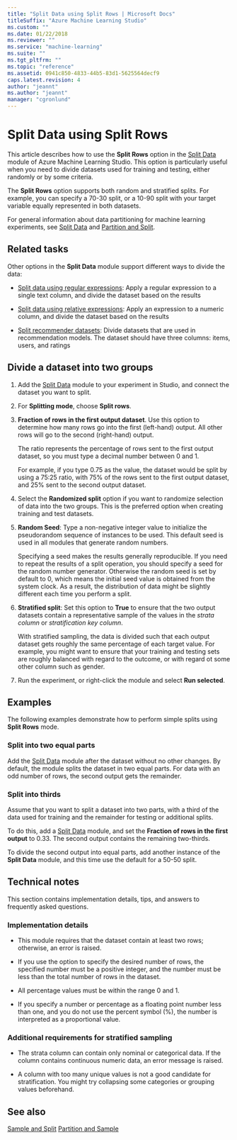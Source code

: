 ```yaml
---
title: "Split Data using Split Rows | Microsoft Docs"
titleSuffix: "Azure Machine Learning Studio"
ms.custom: ""
ms.date: 01/22/2018
ms.reviewer: ""
ms.service: "machine-learning"
ms.suite: ""
ms.tgt_pltfrm: ""
ms.topic: "reference"
ms.assetid: 0941c850-4833-44b5-83d1-5625564decf9
caps.latest.revision: 4
author: "jeannt"
ms.author: "jeannt"
manager: "cgronlund"
---
```

# Split Data using Split Rows

This article describes how to use the **Split Rows** option in the [Split Data](split-data.md) module of Azure Machine Learning Studio. This option is particularly useful when you need to divide datasets used for training and testing, either randomly or by some criteria.

The  **Split Rows** option supports both random and stratified splits. For example, you can specify a 70-30 split, or a 10-90 split with your target variable equally represented in both datasets.

For general information about data partitioning for machine learning experiments, see [Split Data](split-data.md) and [Partition and Split](partition-and-sample.md). 

## Related tasks

Other options in the **Split Data** module support different ways to divide the data:

+ [Split data using regular expressions](split-data-using-regular-expression.md): Apply a regular expression to  a single text column, and divide the dataset based on the results 

+ [Split data using relative expressions](split-data-using-relative-expression.md): Apply an expression to a numeric column, and divide the dataset based on the results

+ [Split recommender datasets](split-data-using-recommender-split.md): Divide datasets that are used in recommendation models. The dataset should have three columns: items, users, and ratings 


##  Divide a dataset into two groups 

1.  Add the [Split Data](split-data.md) module to your experiment in Studio, and connect the dataset you want to split.
  
2.  For **Splitting mode**, choose **Split rows**. 

3.  **Fraction of rows in the first output dataset**. Use this option to determine how many rows go into the first (left-hand) output. All other rows will go to the second (right-hand) output.

    The ratio represents the percentage of rows sent to the first output dataset, so you must type a decimal number between 0 and 1.
     
     For example, if you type 0.75 as the value, the dataset would be split by using a 75:25 ratio, with 75% of the rows sent to the first output dataset, and 25% sent to the second output dataset.
  
4. Select the **Randomized split** option if you want to randomize selection of data into the two groups. This is the preferred option when creating training and test datasets.

5.  **Random Seed**: Type a non-negative integer value to initialize the pseudorandom sequence of instances to be used. This default seed is used in all modules that generate random numbers. 

     Specifying a seed makes the results generally reproducible. If you need to repeat the results of a split operation, you should specify a seed for the random number generator. Otherwise the random seed is set by default to 0, which means the initial seed value is obtained from the system clock. As a result, the distribution of data might be slightly different each time you perform a split. 

6. **Stratified split**: Set this option to **True** to ensure that the two output datasets contain a representative sample of the values in the *strata column* or *stratification key column*. 

    With stratified sampling, the data is divided such that each output dataset gets roughly the same percentage of each target value. For example, you might want to ensure that your training and testing sets are roughly balanced with regard to the outcome, or with regard ot some other column such as gender.

7. Run the experiment, or right-click the module and select **Run selected**.

##  Examples

The following examples demonstrate how to perform simple splits using **Split Rows** mode.

### Split into two equal parts

Add the [Split Data](split-data.md) module after the dataset without no other changes. By default, the module splits the dataset in two equal parts. For data with an odd number of rows, the second output gets the remainder. 

### Split into thirds

Assume that you want to split a dataset into two parts, with a third of the data used for training and the remainder for testing or additional splits.

To do this, add a [Split Data](split-data.md) module, and set the **Fraction of rows in the first output** to 0.33. The second output contains the remaining two-thirds.

To divide the second output into equal parts, add another instance of the **Split Data** module, and this time use the default for a 50-50 split.

##  Technical notes

This section contains implementation details, tips, and answers to frequently asked questions.

### Implementation details

- This module requires that the dataset contain at least two rows; otherwise, an error is raised.

- If you use the option to specify the desired number of rows, the specified number must be a positive integer, and the number must be less than the total number of rows in the dataset.

- All percentage values must be within the range 0 and 1.

- If you specify a number or percentage as a floating point number less than one, and you do not use the percent symbol (%), the number is interpreted as a proportional value.

### Additional requirements for stratified sampling

- The strata column can contain only nominal or categorical data. If the column contains continuous numeric data, an error message is raised.

- A column with too many unique values is not a good candidate for stratification. You might try collapsing some categories or grouping values beforehand.

## See also

 [Sample and Split](data-transformation-sample-and-split.md)
 [Partition and Sample](partition-and-sample.md)